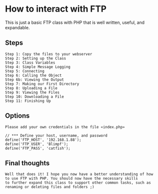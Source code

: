 How to interact with FTP
=============

This is just a basic FTP class with PHP that is well written, useful, and expandable.


Steps
-----------

    Step 1: Copy the files to your webserver
    Step 2: Setting up the Class
    Step 3: Class Variables
    Step 4: Simple Message Logging
    Step 5: Connecting
    Step 6: Calling the Object
    Step 6b: Viewing the Output
    Step 7: Making our First Directory
    Step 8: Uploading a File
    Step 9: Viewing the Files
    Step 10: Downloading a File
    Step 11: Finishing Up


Options
-----

	Please add your own credentials in the file «index.php»
    
    // *** Define your host, username, and password
	define('FTP_HOST', '192.168.1.88');
	define('FTP_USER', 'Blimpf');
	define('FTP_PASS', 'catfish');
    

Final thoughts
-----
    
    Well that does it! I hope you now have a better understanding of how to use FTP with PHP. You should now have the necessary skills
    to further expand this class to support other common tasks, such as renaming or deleting files and folders ;)

